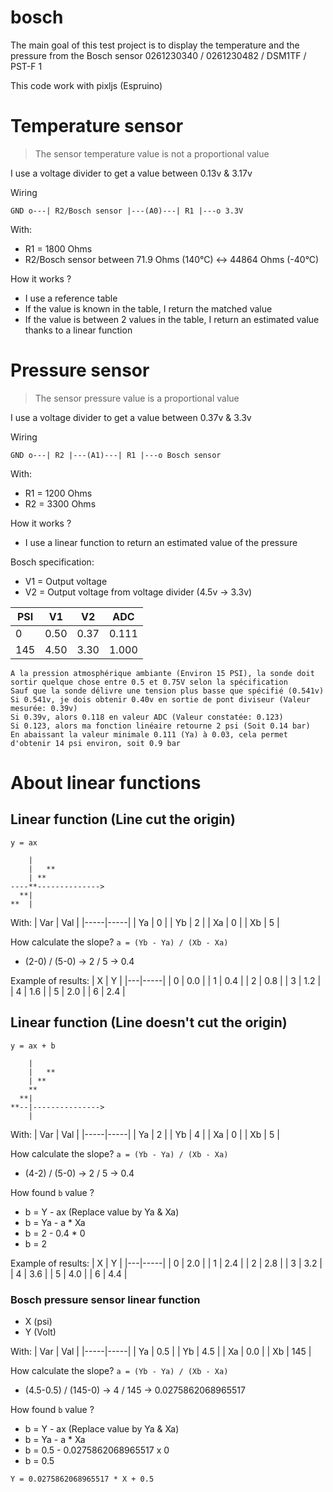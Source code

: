 # bosch
The main goal of this test project is to display the temperature and the pressure from the Bosch sensor 0261230340 / 0261230482 / DSM1TF / PST-F 1

This code work with pixljs (Espruino)

# Temperature sensor
> The sensor temperature value is not a proportional value

I use a voltage divider to get a value between 0.13v & 3.17v

Wiring
```
GND o---| R2/Bosch sensor |---(A0)---| R1 |---o 3.3V
```

With:
- R1 = 1800 Ohms
- R2/Bosch sensor between 71.9 Ohms (140°C) <-> 44864 Ohms (-40°C)

How it works ?
- I use a reference table 
- If the value is known in the table, I return the matched value
- If the value is between 2 values in the table, I return an estimated value thanks to a linear function

# Pressure sensor
> The sensor pressure value is a proportional value

I use a voltage divider to get a value between 0.37v & 3.3v

Wiring
```
GND o---| R2 |---(A1)---| R1 |---o Bosch sensor
```

With:
- R1 = 1200 Ohms
- R2 = 3300 Ohms

How it works ?
- I use a linear function to return an estimated value of the pressure

Bosch specification:
- V1 = Output voltage
- V2 = Output voltage from voltage divider (4.5v -> 3.3v)
 
 | PSI |  V1  |  V2  |  ADC  |
 |-----|------|------|-------| 
 |   0 | 0.50 | 0.37 | 0.111 |
 | 145 | 4.50 | 3.30 | 1.000 |

```
A la pression atmosphérique ambiante (Environ 15 PSI), la sonde doit sortir quelque chose entre 0.5 et 0.75V selon la spécification
Sauf que la sonde délivre une tension plus basse que spécifié (0.541v)
Si 0.541v, je dois obtenir 0.40v en sortie de pont diviseur (Valeur mesurée: 0.39v)
Si 0.39v, alors 0.118 en valeur ADC (Valeur constatée: 0.123)
Si 0.123, alors ma fonction linéaire retourne 2 psi (Soit 0.14 bar)
En abaissant la valeur minimale 0.111 (Ya) à 0.03, cela permet d'obtenir 14 psi environ, soit 0.9 bar  
```

# About linear functions
## Linear function (Line cut the origin)
`y = ax`

```
    |
    |   **
    | **
----**-------------->
  **|
**  |
```

With:
| Var | Val |
|-----|-----|
|  Ya |   0 |
|  Yb |   2 |
|  Xa |   0 |
|  Xb |   5 |

How calculate the slope? `a = (Yb - Ya) / (Xb - Xa)`

- (2-0) / (5-0) -> 2 / 5 -> 0.4

Example of results:
| X |   Y |
|---|-----|
| 0 | 0.0 |
| 1 | 0.4 |
| 2 | 0.8 |
| 3 | 1.2 |
| 4 | 1.6 |
| 5 | 2.0 |
| 6 | 2.4 |

## Linear function (Line doesn't cut the origin)
`y = ax + b`

```
    |
    |   **
    | **
    **
  **|
**--|--------------->
    |
```

With:
| Var | Val |
|-----|-----|
|  Ya |   2 |
|  Yb |   4 |
|  Xa |   0 |
|  Xb |   5 |

How calculate the slope? `a = (Yb - Ya) / (Xb - Xa)`
- (4-2) / (5-0) -> 2 / 5 -> 0.4

How found `b` value ?
- b = Y - ax (Replace value by Ya & Xa)
- b = Ya - a * Xa
- b = 2 - 0.4 * 0
- b = 2

Example of results:
| X |   Y |
|---|-----|
| 0 | 2.0 |
| 1 | 2.4 |
| 2 | 2.8 |
| 3 | 3.2 |
| 4 | 3.6 |
| 5 | 4.0 |
| 6 | 4.4 |

### Bosch pressure sensor linear function
- X (psi)
- Y (Volt)

With:
| Var | Val |
|-----|-----|
|  Ya | 0.5 | 
|  Yb | 4.5 |
|  Xa | 0.0 |
|  Xb | 145 |

How calculate the slope? `a = (Yb - Ya) / (Xb - Xa)`
- (4.5-0.5) / (145-0) -> 4 / 145 -> 0.0275862068965517

How found `b` value ?
- b = Y - ax (Replace value by Ya & Xa)
- b = Ya - a * Xa
- b = 0.5 - 0.0275862068965517 x 0
- b = 0.5

`Y = 0.0275862068965517 * X + 0.5`
